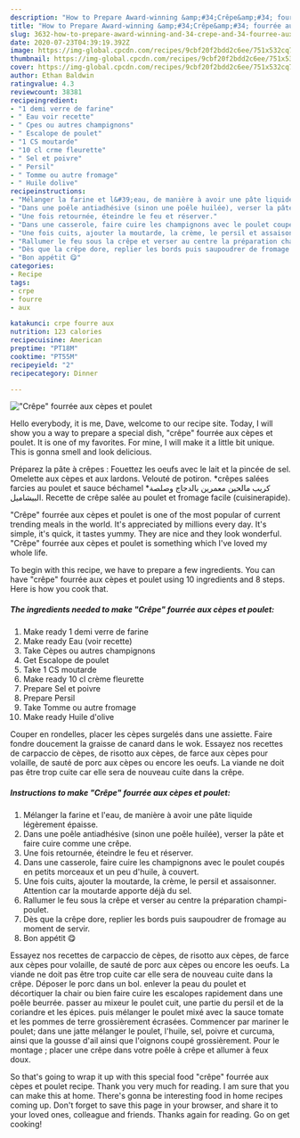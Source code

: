 ```yaml
---
description: "How to Prepare Award-winning &amp;#34;Crêpe&amp;#34; fourrée aux cèpes et poulet"
title: "How to Prepare Award-winning &amp;#34;Crêpe&amp;#34; fourrée aux cèpes et poulet"
slug: 3632-how-to-prepare-award-winning-and-34-crepe-and-34-fourree-aux-cepes-et-poulet
date: 2020-07-23T04:39:19.392Z
image: https://img-global.cpcdn.com/recipes/9cbf20f2bdd2c6ee/751x532cq70/crepe-fourree-aux-cepes-et-poulet-photo-principale-de-la-recette.jpg
thumbnail: https://img-global.cpcdn.com/recipes/9cbf20f2bdd2c6ee/751x532cq70/crepe-fourree-aux-cepes-et-poulet-photo-principale-de-la-recette.jpg
cover: https://img-global.cpcdn.com/recipes/9cbf20f2bdd2c6ee/751x532cq70/crepe-fourree-aux-cepes-et-poulet-photo-principale-de-la-recette.jpg
author: Ethan Baldwin
ratingvalue: 4.3
reviewcount: 38381
recipeingredient:
- "1 demi verre de farine"
- " Eau voir recette"
- " Cpes ou autres champignons"
- " Escalope de poulet"
- "1 CS moutarde"
- "10 cl crme fleurette"
- " Sel et poivre"
- " Persil"
- " Tomme ou autre fromage"
- " Huile dolive"
recipeinstructions:
- "Mélanger la farine et l&#39;eau, de manière à avoir une pâte liquide légèrement épaisse."
- "Dans une poêle antiadhésive (sinon une poêle huilée), verser la pâte et faire cuire comme une crêpe."
- "Une fois retournée, éteindre le feu et réserver."
- "Dans une casserole, faire cuire les champignons avec le poulet coupés en petits morceaux et un peu d&#39;huile, à couvert."
- "Une fois cuits, ajouter la moutarde, la crème, le persil et assaisonner. Attention car la moutarde apporte déjà du sel."
- "Rallumer le feu sous la crêpe et verser au centre la préparation champi-poulet."
- "Dès que la crêpe dore, replier les bords puis saupoudrer de fromage au moment de servir."
- "Bon appétit 😋"
categories:
- Recipe
tags:
- crpe
- fourre
- aux

katakunci: crpe fourre aux 
nutrition: 123 calories
recipecuisine: American
preptime: "PT18M"
cooktime: "PT55M"
recipeyield: "2"
recipecategory: Dinner

---
```



![&#34;Crêpe&#34; fourrée aux cèpes et poulet](https://img-global.cpcdn.com/recipes/9cbf20f2bdd2c6ee/751x532cq70/crepe-fourree-aux-cepes-et-poulet-photo-principale-de-la-recette.jpg)

Hello everybody, it is me, Dave, welcome to our recipe site. Today, I will show you a way to prepare a special dish, &#34;crêpe&#34; fourrée aux cèpes et poulet. It is one of my favorites. For mine, I will make it a little bit unique. This is gonna smell and look delicious.

Préparez la pâte à crêpes : Fouettez les oeufs avec le lait et la pincée de sel. Omelette aux cèpes et aux lardons. Velouté de potiron. *crêpes salées farcies au poulet et sauce béchamel *كريب مالحين معمرين بالدجاج وصلصة البيشاميل. Recette de crêpe salée au poulet et fromage facile (cuisinerapide).

&#34;Crêpe&#34; fourrée aux cèpes et poulet is one of the most popular of current trending meals in the world. It's appreciated by millions every day. It's simple, it's quick, it tastes yummy. They are nice and they look wonderful. &#34;Crêpe&#34; fourrée aux cèpes et poulet is something which I've loved my whole life.


To begin with this recipe, we have to prepare a few ingredients. You can have &#34;crêpe&#34; fourrée aux cèpes et poulet using 10 ingredients and 8 steps. Here is how you cook that.

<!--inarticleads1-->

##### The ingredients needed to make &#34;Crêpe&#34; fourrée aux cèpes et poulet:

1. Make ready 1 demi verre de farine
1. Make ready  Eau (voir recette)
1. Take  Cèpes ou autres champignons
1. Get  Escalope de poulet
1. Take 1 CS moutarde
1. Make ready 10 cl crème fleurette
1. Prepare  Sel et poivre
1. Prepare  Persil
1. Take  Tomme ou autre fromage
1. Make ready  Huile d&#39;olive


Couper en rondelles, placer les cèpes surgelés dans une assiette. Faire fondre doucement la graisse de canard dans le wok. Essayez nos recettes de carpaccio de cèpes, de risotto aux cèpes, de farce aux cèpes pour volaille, de sauté de porc aux cèpes ou encore les oeufs. La viande ne doit pas être trop cuite car elle sera de nouveau cuite dans la crêpe. 

<!--inarticleads2-->

##### Instructions to make &#34;Crêpe&#34; fourrée aux cèpes et poulet:

1. Mélanger la farine et l&#39;eau, de manière à avoir une pâte liquide légèrement épaisse.
1. Dans une poêle antiadhésive (sinon une poêle huilée), verser la pâte et faire cuire comme une crêpe.
1. Une fois retournée, éteindre le feu et réserver.
1. Dans une casserole, faire cuire les champignons avec le poulet coupés en petits morceaux et un peu d&#39;huile, à couvert.
1. Une fois cuits, ajouter la moutarde, la crème, le persil et assaisonner. Attention car la moutarde apporte déjà du sel.
1. Rallumer le feu sous la crêpe et verser au centre la préparation champi-poulet.
1. Dès que la crêpe dore, replier les bords puis saupoudrer de fromage au moment de servir.
1. Bon appétit 😋


Essayez nos recettes de carpaccio de cèpes, de risotto aux cèpes, de farce aux cèpes pour volaille, de sauté de porc aux cèpes ou encore les oeufs. La viande ne doit pas être trop cuite car elle sera de nouveau cuite dans la crêpe. Déposer le porc dans un bol. enlever la peau du poulet et décortiquer la chair ou bien faire cuire les escalopes rapidement dans une poêle beurrée. passer au mixeur le poulet cuit, une partie du persil et de la coriandre et les épices. puis mélanger le poulet mixé avec la sauce tomate et les pommes de terre grossièrement écrasées. Commencer par mariner le poulet; dans une jatte mélanger le poulet, l&#39;huile, sel, poivre et curcuma, ainsi que la gousse d&#39;ail ainsi que l&#39;oignons coupé grossièrement. Pour le montage ; placer une crêpe dans votre poêle à crêpe et allumer à feux doux. 

So that's going to wrap it up with this special food &#34;crêpe&#34; fourrée aux cèpes et poulet recipe. Thank you very much for reading. I am sure that you can make this at home. There's gonna be interesting food in home recipes coming up. Don't forget to save this page in your browser, and share it to your loved ones, colleague and friends. Thanks again for reading. Go on get cooking!
